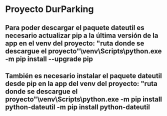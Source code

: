 # Proyecto DurParking


## Para poder descargar el paquete dateutil es necesario actualizar pip a la última versión de la app en el venv del proyecto: "ruta donde se descargue el proyecto"\venv\Scripts\python.exe -m pip install --upgrade pip

## También es necesario instalar el paquete dateutil desde pip en la app del venv del proyecto: "ruta donde se descargue el proyecto"\venv\Scripts\python.exe -m pip install python-dateutil -m pip install python-dateutil

